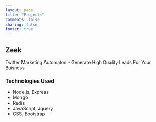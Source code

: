 ```yaml
---
layout: page
title: "Projects"
comments: false
sharing: false
footer: true
---
```


## Zeek

Twitter Marketing Automaton - Generate High Quality Leads For Your Buisness

### Technologies Used
- Node.js, Express
- Mongo
- Redis
- JavaScript, Jquery
- CSS, Bootstrap

